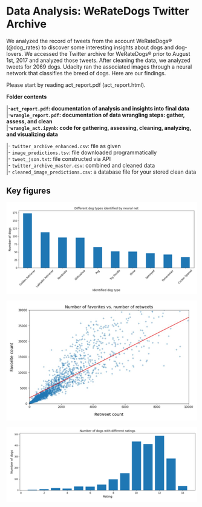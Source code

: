 # Data Analysis: WeRateDogs Twitter Archive

We analyzed the record of tweets from the account WeRateDogs® (@dog_rates) to discover some interesting insights about dogs and dog-lovers. We accessed the Twitter archive for WeRateDogs® prior to August 1st, 2017 and analyzed those tweets. After cleaning the data, we analyzed tweets for 2069 dogs. Udacity ran the associated images through a neural network that classifies the breed of dogs. Here are our findings.

Please start by reading act_report.pdf (act_report.html).

**Folder contents**

|-**`act_report.pdf`: documentation of analysis and insights into final data**  
|-**`wrangle_report.pdf`: documentation of data wrangling steps: gather, assess, and clean**    
|-**`wrangle_act.ipynb`: code for gathering, assessing, cleaning, analyzing, and visualizing data** 

|- `twitter_archive_enhanced.csv`: file as given    
|- `image_predictions.tsv`: file downloaded programmatically  
|- `tweet_json.txt`: file constructed via API  
|- `twitter_archive_master.csv`: combined and cleaned data  
|- `cleaned_image_predictions.csv`: a database file for your stored clean data  

## Key figures
<p align="center">
  <img src="Figure1.PNG"/>
</p>
<p align="center">
  <img src="Figure2.PNG"/>
</p>
<p align="center">
  <img src="Figure3.PNG"/>
</p>
